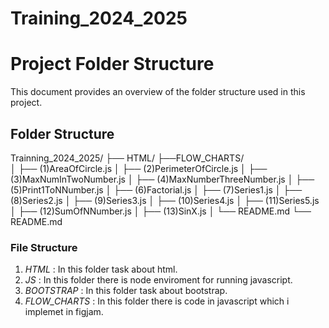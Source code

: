 # Training_2024_2025

# Project Folder Structure

This document provides an overview of the folder structure used in this project.

## Folder Structure

Trainning_2024_2025/
├── HTML/
├──FLOW_CHARTS/    
│   ├── (1)AreaOfCircle.js
│   ├── (2)PerimeterOfCircle.js
│   ├── (3)MaxNumInTwoNumber.js
│   ├── (4)MaxNumberThreeNumber.js
│   ├── (5)Print1ToNNumber.js
│   ├── (6)Factorial.js
│   ├── (7)Series1.js
│   ├── (8)Series2.js
│   ├── (9)Series3.js
│   ├── (10)Series4.js
│   ├── (11)Series5.js
│   ├── (12)SumOfNNumber.js
│   ├── (13)SinX.js
│   └── README.md
└── README.md

### File Structure
1. *HTML* : In this folder task about html.
2. *JS* : In this folder there is node enviroment for running javascript.
3. *BOOTSTRAP* : In this folder task about bootstrap.
4. *FLOW_CHARTS* : In this folder there is code in javascript which i implemet in figjam.